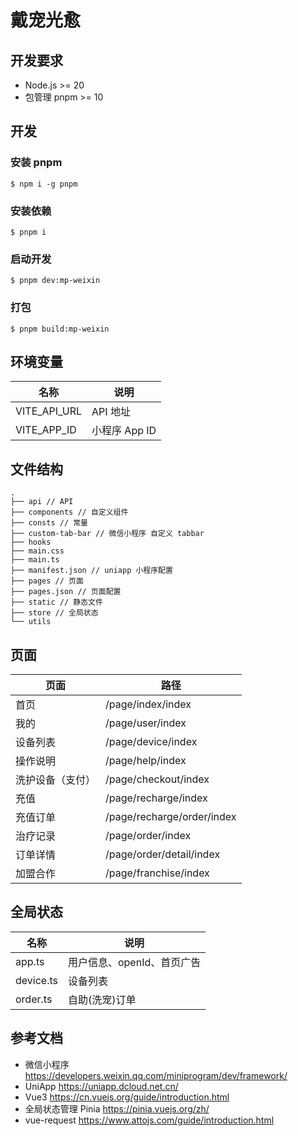 # 戴宠光愈

## 开发要求

* Node.js >= 20
* 包管理 pnpm >= 10

## 开发

### 安装 pnpm

```shell
$ npm i -g pnpm
```

### 安装依赖

```shell
$ pnpm i
```

### 启动开发

```
$ pnpm dev:mp-weixin
```

### 打包

```
$ pnpm build:mp-weixin
```

## 环境变量

| 名称         | 说明          |
|--------------|---------------|
| VITE_API_URL | API 地址      |
| VITE_APP_ID  | 小程序 App ID |

## 文件结构

```
.
├── api // API
├── components // 自定义组件
├── consts // 常量
├── custom-tab-bar // 微信小程序 自定义 tabbar
├── hooks
├── main.css
├── main.ts
├── manifest.json // uniapp 小程序配置
├── pages // 页面
├── pages.json // 页面配置
├── static // 静态文件
├── store // 全局状态
└── utils
```

## 页面

| 页面             | 路径                       |
|------------------|----------------------------|
| 首页             | /page/index/index          |
| 我的             | /page/user/index           |
| 设备列表         | /page/device/index         |
| 操作说明         | /page/help/index           |
| 洗护设备（支付） | /page/checkout/index       |
| 充值             | /page/recharge/index       |
| 充值订单         | /page/recharge/order/index |
| 治疗记录         | /page/order/index          |
| 订单详情         | /page/order/detail/index   |
| 加盟合作         | /page/franchise/index      |

## 全局状态

| 名称      | 说明                       |
|-----------|----------------------------|
| app.ts    | 用户信息、openId、首页广告 |
| device.ts | 设备列表                   |
| order.ts  | 自助(洗宠)订单             |

## 参考文档

* 微信小程序 https://developers.weixin.qq.com/miniprogram/dev/framework/
* UniApp https://uniapp.dcloud.net.cn/
* Vue3 https://cn.vuejs.org/guide/introduction.html
* 全局状态管理 Pinia https://pinia.vuejs.org/zh/
* vue-request https://www.attojs.com/guide/introduction.html